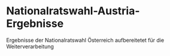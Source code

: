 # Nationalratswahl-Austria-Ergebnisse
Ergebnisse der Nationalratswahl Österreich aufbereitetet für die Weiterverarbeitung 
